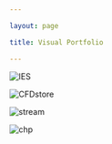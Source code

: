 ```yaml
---

layout: page

title: Visual Portfolio

---
```


![IES](https://amadkayani.github.io/IES.PNG)


![CFDstore](https://amadkayani.github.io/CFDstore.png)


![stream](https://amadkayani.github.io/stream.png)


![chp](https://amadkayani.github.io/chp.png)
